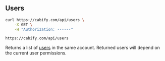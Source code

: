 ## Users

~~~bash
curl https://cabify.com/api/users \
    -X GET \
    -H "Authorization: ------"
~~~

`https://cabify.com/api/users`

Returns a list of [users](#user) in the same account. Returned users will depend on the current user permissions.

